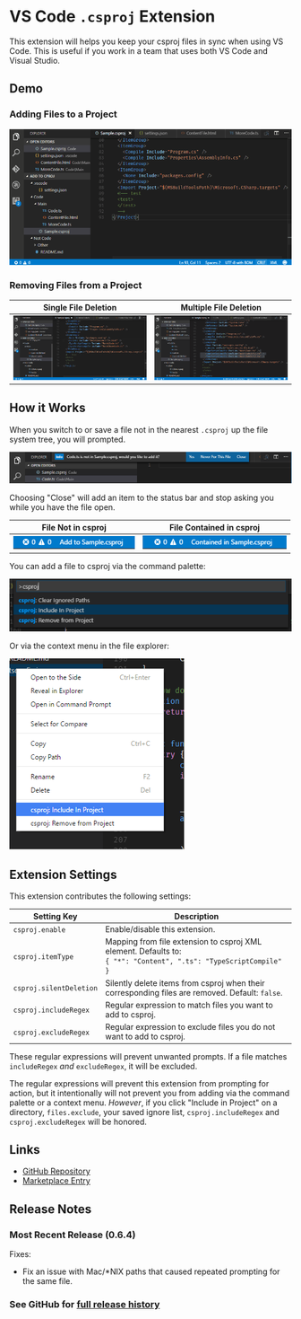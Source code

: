# VS Code `.csproj` Extension

This extension will helps you keep your csproj files in sync when using VS Code.
This is useful if you work in a team that uses both VS Code and Visual Studio.

## Demo

### Adding Files to a Project

![DemoGif](img/demo.gif "Demonstration")

### Removing Files from a Project

| **Single File Deletion**  | **Multiple File Deletion**
|---------------------------|--------------------------------
| ![Single deletion example](img/demo-single-delete.gif) | ![Multiple deletion example](img/demo-multi-delete.gif)

## How it Works

When you switch to or save a file not in the nearest `.csproj` up the file system tree, you will prompted.

![Prompt](img/demo-prompt.png "Prompt")

Choosing "Close" will add an item to the status bar and stop asking you while you have the file open.

| **File Not in csproj** | **File Contained in csproj**
|------------------------|------------------------------
| ![Add to csproj](img/demo-status-bar.png) | ![Contained in csproj](img/demo-status-bar-contained.png)

You can add a file to csproj via the command palette:

![Command Palette](img/demo-command.png "Command Palette")

Or via the context menu in the file explorer:

![Context Menu](img/demo-context-menu.png "Context Menu")

## Extension Settings

This extension contributes the following settings:

| **Setting Key**         | **Description**
|-------------------------|-----------------
| `csproj.enable`         | Enable/disable this extension.
| `csproj.itemType`       | Mapping from file extension to csproj XML element. Defaults to: <br/> `{ "*": "Content", ".ts": "TypeScriptCompile" }`
| `csproj.silentDeletion` | Silently delete items from csproj when their corresponding files are removed. Default: `false`.
| `csproj.includeRegex`   | Regular expression to match files you want to add to csproj.
| `csproj.excludeRegex`   | Regular expression to exclude files you do not want to add to csproj.


These regular expressions will prevent unwanted prompts. If a file matches `includeRegex` *and* `excludeRegex`, it will be excluded.

The regular expressions will prevent this extension from prompting for action, but it intentionally will not
prevent you from adding via the command palette or a context menu. _However_, if you click "Include in Project" on
a directory, `files.exclude`, your saved ignore list, `csproj.includeRegex` and `csproj.excludeRegex` will be honored.

## Links

* [GitHub Repository](https://github.com/DerFlatulator/vscode-csproj)
* [Marketplace Entry](https://marketplace.visualstudio.com/items?itemName=lucasazzola.vscode-csproj)

## Release Notes

### Most Recent Release (0.6.4)

Fixes:

* Fix an issue with Mac/*NIX paths that caused repeated prompting for the same file.

### See GitHub for [full release history](https://github.com/DerFlatulator/vscode-csproj/releases)
